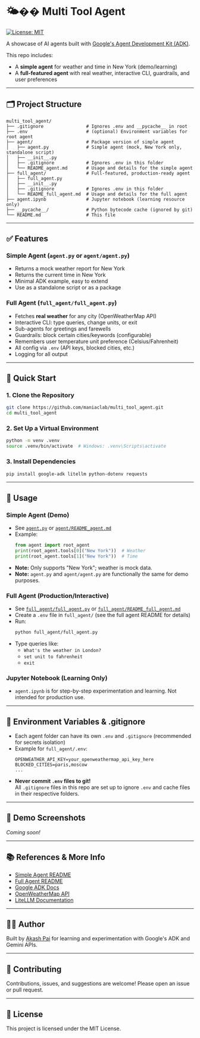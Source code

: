 # 🌤️�� Multi Tool Agent

[![License: MIT](https://img.shields.io/badge/License-MIT-yellow.svg)](./LICENSE)

A showcase of AI agents built with [Google's Agent Development Kit (ADK)](https://github.com/google/generative-ai-docs/tree/main/tools/agent-development-kit).

This repo includes:
- A **simple agent** for weather and time in New York (demo/learning)
- A **full-featured agent** with real weather, interactive CLI, guardrails, and user preferences

---

## 🗂️ Project Structure

```
multi_tool_agent/
├── .gitignore                # Ignores .env and __pycache__ in root
├── .env                      # (optional) Environment variables for root agent
├── agent/                    # Package version of simple agent
│   ├── agent.py              # Simple agent (mock, New York only, standalone script)
│   ├── __init__.py
│   ├── .gitignore            # Ignores .env in this folder
│   └── README_agent.md       # Usage and details for the simple agent
├── full_agent/               # Full-featured, production-ready agent
│   ├── full_agent.py
│   ├── __init__.py
│   ├── .gitignore            # Ignores .env in this folder
│   └── README_full_agent.md  # Usage and details for the full agent
├── agent.ipynb               # Jupyter notebook (learning resource only)
├── __pycache__/              # Python bytecode cache (ignored by git)
└── README.md                 # This file
```

---

## ✅ Features

### Simple Agent (`agent.py` or `agent/agent.py`)
- Returns a mock weather report for New York
- Returns the current time in New York
- Minimal ADK example, easy to extend
- Use as a standalone script or as a package

### Full Agent (`full_agent/full_agent.py`)
- Fetches **real weather** for any city (OpenWeatherMap API)
- Interactive CLI: type queries, change units, or exit
- Sub-agents for greetings and farewells
- Guardrails: block certain cities/keywords (configurable)
- Remembers user temperature unit preference (Celsius/Fahrenheit)
- All config via `.env` (API keys, blocked cities, etc.)
- Logging for all output

---

## 🚀 Quick Start

### 1. Clone the Repository
```bash
git clone https://github.com/maniaclab/multi_tool_agent.git
cd multi_tool_agent
```

### 2. Set Up a Virtual Environment
```bash
python -m venv .venv
source .venv/bin/activate  # Windows: .venv\Scripts\activate
```

### 3. Install Dependencies
```bash
pip install google-adk litellm python-dotenv requests
```

---

## 🧠 Usage

### Simple Agent (Demo)
- See [`agent.py`](./agent.py) or [`agent/README_agent.md`](./agent/README_agent.md)
- Example:
  ```python
  from agent import root_agent
  print(root_agent.tools[0]("New York"))  # Weather
  print(root_agent.tools[1]("New York"))  # Time
  ```
- **Note:** Only supports "New York"; weather is mock data.
- **Note:** `agent.py` and `agent/agent.py` are functionally the same for demo purposes.

### Full Agent (Production/Interactive)
- See [`full_agent/full_agent.py`](./full_agent/full_agent.py) or [`full_agent/README_full_agent.md`](./full_agent/README_full_agent.md)
- Create a `.env` file in `full_agent/` (see the full agent README for details)
- Run:
  ```bash
  python full_agent/full_agent.py
  ```
- Type queries like:
  - `What's the weather in London?`
  - `set unit to fahrenheit`
  - `exit`

### Jupyter Notebook (Learning Only)
- `agent.ipynb` is for step-by-step experimentation and learning. Not intended for production use.

---

## 🔐 Environment Variables & .gitignore

- Each agent folder can have its own `.env` and `.gitignore` (recommended for secrets isolation)
- Example for `full_agent/.env`:
  ```
  OPENWEATHER_API_KEY=your_openweathermap_api_key_here
  BLOCKED_CITIES=paris,moscow
  ...
  ```
- **Never commit `.env` files to git!**  
  All `.gitignore` files in this repo are set up to ignore `.env` and cache files in their respective folders.

---

## 📸 Demo Screenshots

*Coming soon!*

---

## 📚 References & More Info

- [Simple Agent README](./agent/README_agent.md)
- [Full Agent README](./full_agent/README_full_agent.md)
- [Google ADK Docs](https://github.com/google/generative-ai-docs/tree/main/tools/agent-development-kit)
- [OpenWeatherMap API](https://openweathermap.org/api)
- [LiteLLM Documentation](https://docs.litellm.ai)

---

## 👨‍💻 Author

Built by [Akash Pai](https://github.com/Akash-N-Pai) for learning and experimentation with Google's ADK and Gemini APIs.

---

## 🤝 Contributing

Contributions, issues, and suggestions are welcome! Please open an issue or pull request.

---

## 🪪 License

This project is licensed under the MIT License.

